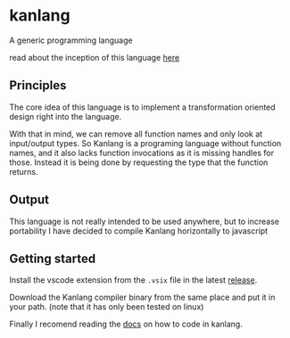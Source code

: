 # kanlang

A generic programming language

read about the inception of this language [here](https://blog.wunderdev.com/blog/kanlang/1/)

## Principles

The core idea of this language is to implement a transformation oriented design right into the language.

With that in mind, we can remove all function names and only look at input/output types.
So Kanlang is a programing language without function names, and it also lacks function invocations as it is missing handles for those. Instead it is being done by requesting the type that the function returns.

## Output

This language is not really intended to be used anywhere, but to increase portability I have decided to compile Kanlang horizontally to javascript

## Getting started

Install the vscode extension from the `.vsix` file in the latest [release](https://github.com/munHunger/kanlang/releases).

Download the Kanlang compiler binary from the same place and put it in your path.
(note that it has only been tested on linux)

Finally I recomend reading the [docs](https://kanlang.wunderdev.com/docs) on how to code in kanlang.
